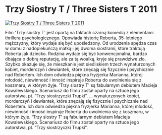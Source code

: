 Trzy Siostry T / Three Sisters T 2011 
=============
[![Trzy Siostry T / Three Sisters T 2011 ](http://vidos.pl/images/player.gif)](http://vidos.pl/trzy-siostry-t-three-sisters-t-2011)

 Film 'Trzy siostry T' jest opartą na faktach czarną komedią z elementami thrillera psychologicznego. Opowiada historię Roberta, 35-letniego mężczyzny, który wydaje się być upośledzony. Od urodzenia spędza czas w domu z nadopiekuńczą matką i jej dwoma siostrami, które traktują Roberta jak dziecko. Rodzina wydaje się być konwencjonalna, bardzo dbająca o dobrą reputację, ale za tą woalką, kryje się prawdziwe zło. Szybko okazuje się, że mieszkanie jest siedliskiem trzech wynaturzonych kobiet, morderczyń i dewiantek, które znęcają się fizycznie i psychicznie nad Robertem. Ich dom odwiedza piękna fryzjerka Marianna, której młodość, niewinność i inność inspiruje Roberta do uwolnienia się z koszmaru, w którym żyje. 'Trzy siostry T' są fabularnym debiutem Macieja Kowalewskiego. Scenariusz do filmu został oparty na sztuce jego autorstwa, pt. “Trzy siostrzyczki Trupki”.  ... wynaturzonych kobiet, morderczyń i dewiantek, które znęcają się fizycznie i psychicznie nad Robertem. Ich dom odwiedza piękna fryzjerka Marianna, której młodość, niewinność i inność inspiruje Roberta do uwolnienia się z koszmaru, w którym żyje. 'Trzy siostry T' są fabularnym debiutem Macieja Kowalewskiego. Scenariusz do filmu został oparty na sztuce jego autorstwa, pt. “Trzy siostrzyczki Trupki”.
